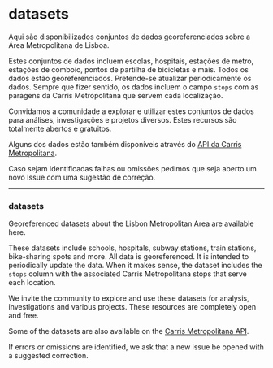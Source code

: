 # datasets

Aqui são disponibilizados conjuntos de dados georeferenciados sobre a Área Metropolitana de Lisboa.

Estes conjuntos de dados incluem escolas, hospitais, estações de metro, estações de comboio, pontos de partilha de bicicletas e mais. Todos os dados estão georeferenciados. Pretende-se atualizar periodicamente os dados. Sempre que fizer sentido, os dados incluem o campo `stops` com as paragens da Carris Metropolitana que servem cada localização.

Convidamos a comunidade a explorar e utilizar estes conjuntos de dados para análises, investigações e projetos diversos. Estes recursos são totalmente abertos e gratuitos.

Alguns dos dados estão também disponíveis através do [API da Carris Metropolitana](https://github.com/carrismetropolitana/api).

Caso sejam identificadas falhas ou omissões pedimos que seja aberto um novo Issue com uma sugestão de correção.

---

### datasets

Georeferenced datasets about the Lisbon Metropolitan Area are available here.

These datasets include schools, hospitals, subway stations, train stations, bike-sharing spots and more. All data is georeferenced. It is intended to periodically update the data. When it makes sense, the dataset includes the `stops` column with the associated Carris Metropolitana stops that serve each location.

We invite the community to explore and use these datasets for analysis, investigations and various projects. These resources are completely open and free.

Some of the datasets are also available on the [Carris Metropolitana API](https://github.com/carrismetropolitana/api).

If errors or omissions are identified, we ask that a new issue be opened with a suggested correction.
